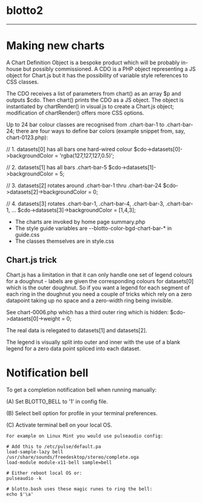 
# blotto2
---------


Making new charts
=================

A Chart Definition Object is a bespoke product which will be probably in-house but possibly commissioned. A CDO is a PHP object representing a JS object for Chart.js but it has the possibility of variable style references to CSS classes.

The CDO receives a list of parameters from chart() as an array $p and outputs $cdo. Then chart() prints the CDO as a JS object. The object is instantiated by chartRender() in visual.js to create a Chart.js object; modification of chartRender() offers more CSS options.

Up to 24 bar colour classes are recognised from .chart-bar-1 to .chart-bar-24; there are four ways to define bar colors (example snippet from, say, chart-0123.php):

// 1.  datasets[0] has all bars one hard-wired colour
$cdo->datasets[0]->backgroundColor = 'rgba(127,127,127,0.5)';

// 2. datasets[1] has all bars .chart-bar-5
$cdo->datasets[1]->backgroundColor = 5;

// 3. datasets[2] rotates around .chart-bar-1 thru .chart-bar-24
$cdo->datasets[2]->backgroundColor = 0;

// 4. datasets[3] rotates .chart-bar-1, .chart-bar-4, .chart-bar-3, .chart-bar-1, ...
$cdo->datasets[3]->backgroundColor = [1,4,3];


  * The charts are invoked by home page summary.php
  * The style guide variables are --blotto-color-bgd-chart-bar-* in guide.css
  * The classes themselves are in style.css

Chart.js trick
--------------

Chart.js has a limitation in that it can only handle one set of legend colours for a doughnut - labels are given the corresponding colours for datasets[0] which is the outer doughnut. So if you want a legend for each segment of each ring in the doughnut you need a couple of tricks which rely on a zero datapoint taking up no space and a zero-width ring being invisible.

See chart-0006.php which has a third outer ring which is hidden:
    $cdo->datasets[0]->weight = 0;

The real data is relegated to datasets[1] and datasets[2].

The legend is visually split into outer and inner with the use of a blank legend for a zero data point spliced into each dataset.




Notification bell
=================

To get a completion notification bell when running manually:

(A) Set BLOTTO_BELL to '1' in config file.

(B) Select bell option for profile in your terminal preferences.

(C) Activate terminal bell on your local OS.

    For example on Linux Mint you would use pulseaudio config:

    # Add this to /etc/pulse/default.pa
    load-sample-lazy bell /usr/share/sounds/freedesktop/stereo/complete.oga
    load-module module-x11-bell sample=bell

    # Either reboot local OS or:
    pulseaudio -k

    # blotto.bash uses these magic runes to ring the bell:
    echo $'\a'




